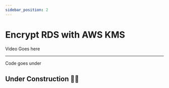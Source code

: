 ```yaml
---
sidebar_position: 2
---
```


# Encrypt RDS with AWS KMS

Video Goes here

---
Code goes under

## Under Construction 👷🚧